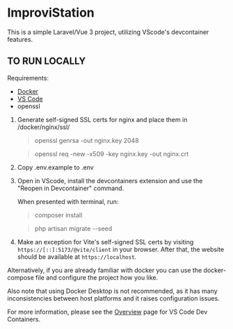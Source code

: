 # ImproviStation

This is a simple Laravel/Vue 3 project, utilizing VScode's devcontainer features.

## TO RUN LOCALLY
Requirements:
* [Docker](https://www.docker.com/)
* [VS Code](https://code.visualstudio.com/)
* openssl 

1. Generate self-signed SSL certs for nginx and place them in /docker/nginx/ssl/

    > openssl genrsa -out nginx.key 2048
    
    > openssl req -new -x509 -key nginx.key -out nginx.crt

2. Copy .env.example to .env

3. Open in VScode, install the devcontainers extension and use the "Reopen in Devcontainer" command.

    When presented with terminal, run: 
    
    > composer install 
    
    > php artisan migrate --seed
    
4. Make an exception for Vite's self-signed SSL certs by visiting `https://[::]:5173/@vite/client` in your browser. After that, the website should be available at `https://localhost`.


Alternatively, if you are already familiar with docker you can use the docker-compose file and configure the project how you like.

Also note that using Docker Desktop is not recommended, as it has many inconsistencies between host platforms and it raises configuration issues.

For more information, please see the [Overview](https://code.visualstudio.com/docs/devcontainers/containers) page for VS Code Dev Containers.

